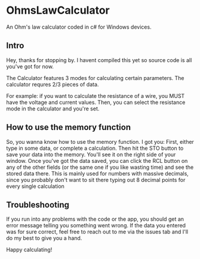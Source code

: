 # OhmsLawCalculator
An Ohm's law calculator coded in c# for Windows devices.
## Intro
Hey, thanks for stopping by. I havent compiled this yet so source code is all you've got for now.

The Calculator features 3 modes for calculating certain parameters. The calculator requres 2/3 pieces of data.

For example: if you want to calculate the resistance of a wire, you MUST have the voltage and current values.
Then, you can select the resistance mode in the calculator and you're set.

## How to use the memory function

So, you wanna know how to use the memory function. I got you:
First, either type in some data, or complete a calculation. 
Then hit the STO button to save your data into the memory. You'll see it on the right side of your window. 
Once you've got the data saved, you can click the RCL button on any of the other fields (or the same one if you like wasting time) and see the stored data there. This is mainly used for numbers with massive decimals, since you probably don't want to sit there typing out 8 decimal points for every single calculation

## Troubleshooting

If you run into any problems with the code or the app, you should get an error message telling you something went wrong. If the data you entered was for sure correct, feel free to reach out to me via the issues tab and I'll do my best to give you a hand.

Happy calculating!
